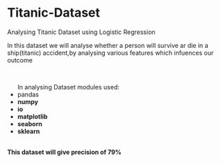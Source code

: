 # Titanic-Dataset
Analysing Titanic Dataset using Logistic Regression<br>
<p>In this dataset we will analyse whether a person will survive ar die in a ship(titanic) accident,by analysing various features which infuences our outcome</p><br>
<ul>In analysing Dataset modules used:<br>
<li>pandas<b></li>
<li>numpy<b></li>
<li>io<b></li>
  <li>matplotlib<b></li>
  <li>seaborn<b></li>
  <li>sklearn<b></li><br>
</ul>

This dataset will give precision of 79%
